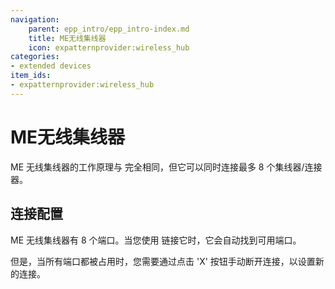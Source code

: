 ```yaml
---
navigation:
    parent: epp_intro/epp_intro-index.md
    title: ME无线集线器
    icon: expatternprovider:wireless_hub
categories:
- extended devices
item_ids:
- expatternprovider:wireless_hub
---
```


# ME无线集线器

<Row gap="20">
<BlockImage id="expatternprovider:wireless_hub" scale="6"></BlockImage>
</Row>

ME 无线集线器的工作原理与 <ItemLink id="expatternprovider:wireless_connect" /> 完全相同，但它可以同时连接最多 8 个集线器/连接器。

## 连接配置

ME 无线集线器有 8 个端口。当您使用 <ItemLink id="expatternprovider:wireless_tool" /> 链接它时，它会自动找到可用端口。

但是，当所有端口都被占用时，您需要通过点击 'X' 按钮手动断开连接，以设置新的连接。